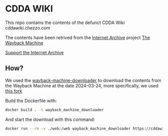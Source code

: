 # CDDA WIKI

This repo contains the contents of the defunct CDDA Wiki cddawiki.chezzo.com

The contents have been retrived from the [Internet Archive](https://archive.org/) project [The Wayback Machine](https://wayback.archive.org/)

[Support the Internet Archive](https://www.paypal.com/paypalme/internetarchive)

## How?

We used the [wayback-machine-downloader](https://github.com/hartator/wayback-machine-downloader) to download the contents from the Wayback Machine at the date 2024-03-24, more specifically, we used [this fork](https://github.com/ShiftaDeband/wayback-machine-downloader)

Build the Dockerfile with:

```bash
docker build . -t wayback_machine_downloader
```

And start the download with this command:

```bash 
docker run --rm -v ./web:/web wayback_machine_downloader https://cddawiki.chezzo.com -d /web -t 20240324103752
```
